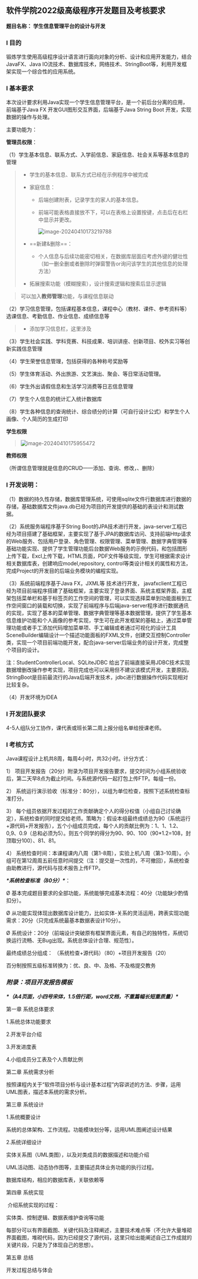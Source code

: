## 软件学院2022级高级程序开发题目及考核要求

**题目名称： 学生信息管理平台的设计与开发**

### l **目的**

锻炼学生使用高级程序设计语言进行面向对象的分析、设计和应用开发能力，结合JavaFX、Java IO流技术、数据库技术，网络技术、StringBoot等，利用开发框架实现一个综合性的应用系统。

### l **基本要求**

本次设计要求利用Java实现一个学生信息管理平台，是一个前后台分离的应用，前端基于Java FX 开发GUI图形交互界面，后端基于Java String Boot 开发，实现数据的操作与处理。

主要功能为：

**管理员权限**：

（1）学生基本信息、联系方式、入学前信息、家庭信息、社会关系等基本信息的管理

> - 学生的基本信息、联系方式已经在示例程序中被完成
>
> - 家庭信息：
>
>   - 后端创建附表，记录学生的家人的基本信息。
>
>   - 前端可能表格直接放不下，可以在表格上设置按键，点击后在右栏中显示并更改。
>
>     ![image-20240410173219788](需求分析/image-20240410173219788.png)
>
> - ==新建&删除==：
>
>   - 个人信息与后续功能密切相关，在数据库层面应考虑外键的健壮性（如一删全删或者删除时弹窗警告or询问该学生的其他信息的处理方法）
>
> - 拓展搜索功能（模糊搜索），设计搜索逻辑和搜索后显示逻辑

> 可以加入**教师管理**功能，与课程信息联动

（2）学习信息管理，包括课程基本信息，课程中心（教材、课件、参考资料等）选课信息、考勤信息、作业信息、成绩信息等

> - 添加学习信息栏，这里涉及

（3）学生社会实践、学科竞赛、科技成果、培训讲座、创新项目、校外实习等创新实践信息管理

> 

（4）学生荣誉信息管理，包括获得的各种称号奖励等

> 

（5）学生体育活动、外出旅游、文艺演出、聚会、等日常活动管理。

> 

（6）学生外出请假信息和生活学习消费等日志信息管理

> 

（7）学生个人信息的统计汇入统计数据库

> 

（8）学生各种信息的查询统计、综合绩分的计算（可自行设计公式）和学生个人画像、个人简历的生成打印

> 



**学生权限**

> ![image-20240410175955472](需求分析/image-20240410175955472.png)



**教师权限**

（所谓信息管理就是信息的CRUD——添加、查询、修改，、删除）

### l 开发说明：

（1）数据的持久性存储，数据库管理系统，可使用sqlite文件行数据库进行数据的存储，基础数据库文件java.db已经为项目的开发提供的基础的表设计和测试数据。

（2）系统服务端程序基于String Boot的JPA技术进行开发，java-server工程已经为项目搭建了基础框架，主要实现了基于JPA的数据库访问、支持前端Http请求的Web服务、包括用户登录、角色管理、权限管理、菜单管理、数据字典管理等基础功能实现、提供了学生管理功能后台数据Web服务的示例代码，和包括图形上传下载，Excl上传下载，HTML页面，PDF文件等级实现，学生可根据需求设计相关数据库表，创建响应model,repository, control等类设计相关的属性和方法，完成Project的开发目的后端业务模块的编程实现。

（3）系统前端程序基于Java FX，JXML等 技术进行开发， javafxclient工程已经为项目前端程序搭建了基础框架，主要实现了登录界面、系统主框架界面，主框架包括菜单栏和基于标签页的工作空间的管理，可以实现选择菜单到功能面板到工作空间窗口的装载和切换，实现了前端程序与后端java-server程序进行数据通讯的实现，实现了基本的菜单管理、数据字典管理等基本数据管理，提供了学生基本信息维护功能和个人画像的参考实现，学生可在此开发框架的基础上，通过菜单管理功能或者手工添加代码增加菜单项、手工编辑或者通过可视化的设计工具SceneBuilder编辑设计一个描述功能面板的FXML文件，创建交互控制Controller类，实现一个项目前端功能开发，配合java-server后端业务的设计开发，完成整个项目的设计。

注：StudentControllerLocal、SQLiteJDBC 给出了前端直接采用JDBC技术实现数据增删改操作参考实现，项目完成也可以采用但不建议该模式开发，主要原因，StringBoot是目前最流行的Java后端开发技术，jdbc进行数据操作代码实现相对比较复杂。

（4）开发环境为IDEA

### l 开发团队要求

4-5人组队分工协作，课代表或班长第二周上报分组名单给授课老师。

### l **考核方式**

Java课程设计上机共8周，每周4小时，共32小时。计分方式：

1） 项目开发报告（20分）附录为项目开发报告要求，提交时间为小组系统验收后，第二天早8点为截止时间。与系统源代码一起打包上传FTP。每组一份。

2） 系统运行演示验收（标准分：80分），以组为单位检查，按照下述系统检查标准打分。

3） 每个组员依据开发过程的工作贡献确定个人的得分权值（小组自己讨论确定），系统检查的同时提交给老师。策略为：假设本组最终成绩总为90（系统运行+源代码+开发报告），五个小组成员完成，每个人的贡献比例为：1、1、1.2、0,9、0.9（总和必须为5）。则五个同学的得分为90、90、100（90*1.2=108，封顶取分100）、81、81。

4） 系统检查时间：本课程课内八周（第1-8周），实验上机八周（第3-10周）。小组可在第12周周五前任意时间提交（注：提交是一次性的，不可撤回），系统检查由助教进行，源代码与技术报告上传FTP。

***\*系统检查标准（80分）\****：

Ø 基本完成题目要求的全部功能，系统能够完成基本流程：40分（功能缺少酌情扣分）。 

Ø 从功能实现体现出数据库设计能力，比如实体-关系的灵活运用，跨表实现功能需求：20分（只完成系统最基本数据表设计10分）。

Ø 系统设计：20分（前端设计突破原有框架界面元素，有自己的独特性，系统切换运行流畅、无Bug出现。系统总体设计合理、规范性）。

   最终成绩总分组成： （系统检查+源代码）（80）+项目开发报告（20）

   百分制按照五级标准转换为：优、良、中、及格、不及格提交教务

 

### ***附录：项目开发报告模板***

***\*（A4页面，小四号宋体，1.5倍行距，word文档，不重篇幅长短重质量）\****

第一章 系统总体要求

1.系统总体功能要求

2.开发平台介绍

3.开发进度表

4.小组成员分工表及个人贡献比例

第二章 系统需求分析

   按照课程内关于“软件项目分析与设计基本过程”内容讲述的方法、步骤，运用UML图表，描述本系统的需求分析。

第三章 系统设计

   1.系统概要设计

   系统的总体架构、工作流程。功能模块划分等，运用UML图阐述设计结果

2.系统详细设计

实体关系图（UML类图），以及对类成员的数据描述和功能介绍

UML活动图、动态协作图等，主要描述具体业务功能的执行过程。

数据库结构，相应的数据库表，关联依赖等

第四章 系统实现

​	介绍系统实现的过程：

  实体类、控制逻辑、数据表维护查询等功能

每部分可以有界面截图、关键代码及注释阐述，主要技术难点等（不允许大量堆砌界面截图，堆砌代码，因为已经提交了源代码，这里只给出能阐述自己工作成就的关键片段，只是为了体现自己的思想）。

第五章 总结

 开发过程总结与体会

 

 